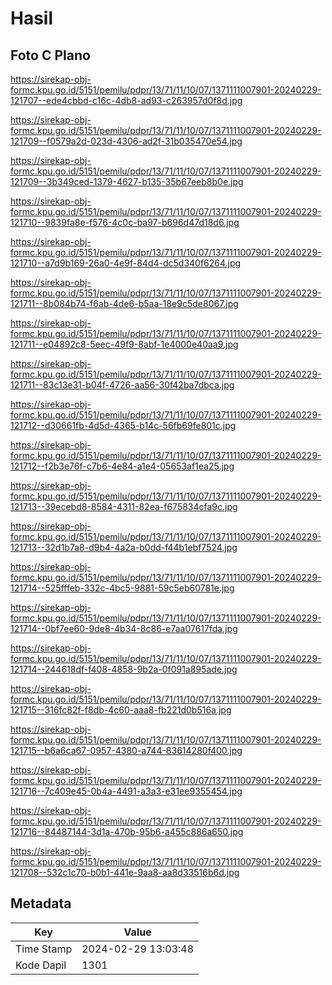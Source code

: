# Hasil

## Foto C Plano

https://sirekap-obj-formc.kpu.go.id/5151/pemilu/pdpr/13/71/11/10/07/1371111007901-20240229-121707--ede4cbbd-c16c-4db8-ad93-c263957d0f8d.jpg

https://sirekap-obj-formc.kpu.go.id/5151/pemilu/pdpr/13/71/11/10/07/1371111007901-20240229-121709--f0579a2d-023d-4306-ad2f-31b035470e54.jpg

https://sirekap-obj-formc.kpu.go.id/5151/pemilu/pdpr/13/71/11/10/07/1371111007901-20240229-121709--3b349ced-1379-4627-b135-35b67eeb8b0e.jpg

https://sirekap-obj-formc.kpu.go.id/5151/pemilu/pdpr/13/71/11/10/07/1371111007901-20240229-121710--9839fa8e-f576-4c0c-ba97-b696d47d18d6.jpg

https://sirekap-obj-formc.kpu.go.id/5151/pemilu/pdpr/13/71/11/10/07/1371111007901-20240229-121710--a7d9b169-26a0-4e9f-84d4-dc5d340f6264.jpg

https://sirekap-obj-formc.kpu.go.id/5151/pemilu/pdpr/13/71/11/10/07/1371111007901-20240229-121711--8b084b74-f6ab-4de6-b5aa-18e9c5de8067.jpg

https://sirekap-obj-formc.kpu.go.id/5151/pemilu/pdpr/13/71/11/10/07/1371111007901-20240229-121711--e04892c8-5eec-49f9-8abf-1e4000e40aa9.jpg

https://sirekap-obj-formc.kpu.go.id/5151/pemilu/pdpr/13/71/11/10/07/1371111007901-20240229-121711--83c13e31-b04f-4726-aa56-30f42ba7dbca.jpg

https://sirekap-obj-formc.kpu.go.id/5151/pemilu/pdpr/13/71/11/10/07/1371111007901-20240229-121712--d30661fb-4d5d-4365-b14c-56fb69fe801c.jpg

https://sirekap-obj-formc.kpu.go.id/5151/pemilu/pdpr/13/71/11/10/07/1371111007901-20240229-121712--f2b3e76f-c7b6-4e84-a1e4-05653af1ea25.jpg

https://sirekap-obj-formc.kpu.go.id/5151/pemilu/pdpr/13/71/11/10/07/1371111007901-20240229-121713--39ecebd8-8584-4311-82ea-f675834cfa9c.jpg

https://sirekap-obj-formc.kpu.go.id/5151/pemilu/pdpr/13/71/11/10/07/1371111007901-20240229-121713--32d1b7a8-d9b4-4a2a-b0dd-f44b1ebf7524.jpg

https://sirekap-obj-formc.kpu.go.id/5151/pemilu/pdpr/13/71/11/10/07/1371111007901-20240229-121714--525fffeb-332c-4bc5-9881-59c5eb60781e.jpg

https://sirekap-obj-formc.kpu.go.id/5151/pemilu/pdpr/13/71/11/10/07/1371111007901-20240229-121714--0bf7ee60-9de8-4b34-8c86-e7aa07617fda.jpg

https://sirekap-obj-formc.kpu.go.id/5151/pemilu/pdpr/13/71/11/10/07/1371111007901-20240229-121714--244618df-f408-4858-9b2a-0f091a895ade.jpg

https://sirekap-obj-formc.kpu.go.id/5151/pemilu/pdpr/13/71/11/10/07/1371111007901-20240229-121715--316fc82f-f8db-4c60-aaa8-fb221d0b516a.jpg

https://sirekap-obj-formc.kpu.go.id/5151/pemilu/pdpr/13/71/11/10/07/1371111007901-20240229-121715--b6a6ca67-0957-4380-a744-83614280f400.jpg

https://sirekap-obj-formc.kpu.go.id/5151/pemilu/pdpr/13/71/11/10/07/1371111007901-20240229-121716--7c409e45-0b4a-4491-a3a3-e31ee9355454.jpg

https://sirekap-obj-formc.kpu.go.id/5151/pemilu/pdpr/13/71/11/10/07/1371111007901-20240229-121716--84487144-3d1a-470b-95b6-a455c886a650.jpg

https://sirekap-obj-formc.kpu.go.id/5151/pemilu/pdpr/13/71/11/10/07/1371111007901-20240229-121708--532c1c70-b0b1-441e-9aa8-aa8d33516b6d.jpg


## Metadata

| Key        | Value               |
| ---------- | ------------------- |
| Time Stamp | 2024-02-29 13:03:48 |
| Kode Dapil | 1301                |



